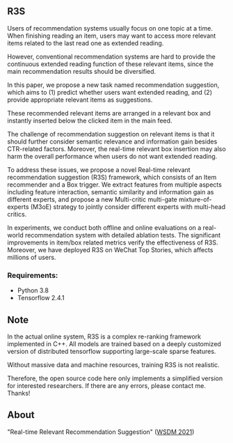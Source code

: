 
## R3S

Users of recommendation systems usually focus on one topic at a time. When finishing reading an item, users may want to access more relevant items related to the last read one as extended reading. 

However, conventional recommendation systems are hard to provide the continuous extended reading function of these relevant items, since the main recommendation results should be diversified. 

In this paper, we propose a new task named recommendation suggestion, which aims to (1) predict whether users want extended reading, and (2) provide appropriate relevant items as suggestions.

These recommended relevant items are arranged in a relevant box and instantly inserted below the clicked item in the main feed. 

The challenge of recommendation suggestion on relevant items is that it should further consider semantic relevance and information gain besides CTR-related factors. Moreover, the real-time relevant box insertion may also harm the overall performance when users do not want extended reading. 

To address these issues, we propose a novel Real-time relevant recommendation suggestion (R3S) framework, which consists of an Item recommender and a Box trigger. We extract features from multiple aspects including feature interaction, semantic similarity and information gain as different experts, and propose a new Multi-critic multi-gate mixture-of-experts (M3oE) strategy to jointly consider different experts with multi-head critics.

In experiments, we conduct both offline and online evaluations on a real-world recommendation system with detailed ablation tests. The significant improvements in item/box related metrics verify the effectiveness of R3S. Moreover, we have deployed R3S on WeChat Top Stories, which affects millions of users. 

### Requirements:
- Python 3.8
- Tensorflow 2.4.1

## Note

In the actual online system, R3S is a complex re-ranking framework implemented in C++. 
All models are trained based on a deeply customized version of distributed tensorflow supporting large-scale sparse features.

Without massive data and machine resources, training R3S is not realistic.

Therefore, the open source code here only implements a simplified version for interested researchers. If there are any errors, please contact me. Thanks!

## About

"Real-time Relevant Recommendation Suggestion" ([WSDM 2021](http://nlp.csai.tsinghua.edu.cn/~xrb/publications/WSDM-21_R3S.pdf))
